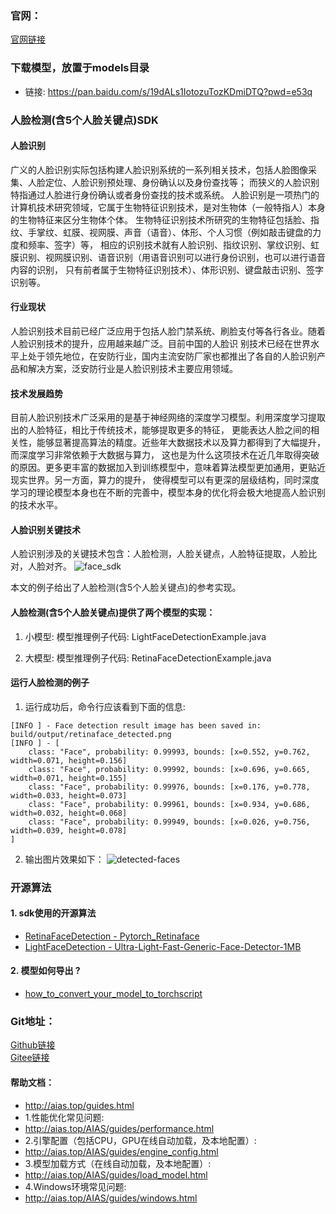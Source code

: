 ### 官网：
[官网链接](http://www.aias.top/)

### 下载模型，放置于models目录
- 链接: https://pan.baidu.com/s/19dALs1IotozuTozKDmiDTQ?pwd=e53q


### 人脸检测(含5个人脸关键点)SDK

#### 人脸识别
广义的人脸识别实际包括构建人脸识别系统的一系列相关技术，包括人脸图像采集、人脸定位、人脸识别预处理、身份确认以及身份查找等；
而狭义的人脸识别特指通过人脸进行身份确认或者身份查找的技术或系统。
人脸识别是一项热门的计算机技术研究领域，它属于生物特征识别技术，是对生物体（一般特指人）本身的生物特征来区分生物体个体。
生物特征识别技术所研究的生物特征包括脸、指纹、手掌纹、虹膜、视网膜、声音（语音）、体形、个人习惯（例如敲击键盘的力度和频率、签字）等，
相应的识别技术就有人脸识别、指纹识别、掌纹识别、虹膜识别、视网膜识别、语音识别（用语音识别可以进行身份识别，也可以进行语音内容的识别，
只有前者属于生物特征识别技术）、体形识别、键盘敲击识别、签字识别等。

#### 行业现状
人脸识别技术目前已经广泛应用于包括人脸门禁系统、刷脸支付等各行各业。随着人脸识别技术的提升，应用越来越广泛。目前中国的人脸识
别技术已经在世界水平上处于领先地位，在安防行业，国内主流安防厂家也都推出了各自的人脸识别产品和解决方案，泛安防行业是人脸识别技术主要应用领域。

#### 技术发展趋势
目前人脸识别技术广泛采用的是基于神经网络的深度学习模型。利用深度学习提取出的人脸特征，相比于传统技术，能够提取更多的特征，
更能表达人脸之间的相关性，能够显著提高算法的精度。近些年大数据技术以及算力都得到了大幅提升，而深度学习非常依赖于大数据与算力，
这也是为什么这项技术在近几年取得突破的原因。更多更丰富的数据加入到训练模型中，意味着算法模型更加通用，更贴近现实世界。另一方面，算力的提升，
使得模型可以有更深的层级结构，同时深度学习的理论模型本身也在不断的完善中，模型本身的优化将会极大地提高人脸识别的技术水平。

#### 人脸识别关键技术
人脸识别涉及的关键技术包含：人脸检测，人脸关键点，人脸特征提取，人脸比对，人脸对齐。
![face_sdk](https://aias-home.oss-cn-beijing.aliyuncs.com/AIAS/face_sdk/images/face_sdk.png)

本文的例子给出了人脸检测(含5个人脸关键点)的参考实现。
#### 人脸检测(含5个人脸关键点)提供了两个模型的实现：
1. 小模型: 
模型推理例子代码: LightFaceDetectionExample.java 

2. 大模型: 
模型推理例子代码: RetinaFaceDetectionExample.java 


#### 运行人脸检测的例子
1. 运行成功后，命令行应该看到下面的信息:
```text
[INFO ] - Face detection result image has been saved in: build/output/retinaface_detected.png
[INFO ] - [
	class: "Face", probability: 0.99993, bounds: [x=0.552, y=0.762, width=0.071, height=0.156]
	class: "Face", probability: 0.99992, bounds: [x=0.696, y=0.665, width=0.071, height=0.155]
	class: "Face", probability: 0.99976, bounds: [x=0.176, y=0.778, width=0.033, height=0.073]
	class: "Face", probability: 0.99961, bounds: [x=0.934, y=0.686, width=0.032, height=0.068]
	class: "Face", probability: 0.99949, bounds: [x=0.026, y=0.756, width=0.039, height=0.078]
]
```
2. 输出图片效果如下：
![detected-faces](https://aias-home.oss-cn-beijing.aliyuncs.com/AIAS/face_sdk/images/retinaface_detected.png)

   
### 开源算法
#### 1. sdk使用的开源算法
- [RetinaFaceDetection - Pytorch_Retinaface](https://github.com/biubug6/Pytorch_Retinaface)
- [LightFaceDetection - Ultra-Light-Fast-Generic-Face-Detector-1MB](https://github.com/Linzaer/Ultra-Light-Fast-Generic-Face-Detector-1MB)


#### 2. 模型如何导出 ?
- [how_to_convert_your_model_to_torchscript](http://docs.djl.ai/docs/pytorch/how_to_convert_your_model_to_torchscript.html)


### Git地址：   
[Github链接](https://github.com/mymagicpower/AIAS)    
[Gitee链接](https://gitee.com/mymagicpower/AIAS)   


#### 帮助文档：
- http://aias.top/guides.html
- 1.性能优化常见问题:
- http://aias.top/AIAS/guides/performance.html
- 2.引擎配置（包括CPU，GPU在线自动加载，及本地配置）:
- http://aias.top/AIAS/guides/engine_config.html
- 3.模型加载方式（在线自动加载，及本地配置）:
- http://aias.top/AIAS/guides/load_model.html
- 4.Windows环境常见问题:
- http://aias.top/AIAS/guides/windows.html
